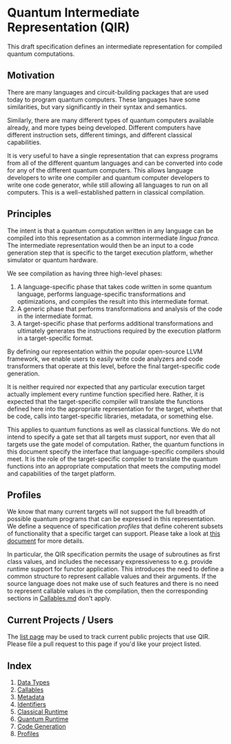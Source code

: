 # Quantum Intermediate Representation (QIR)

This draft specification defines an intermediate representation for compiled quantum 
computations.

## Motivation

There are many languages and circuit-building packages that are used today to
program quantum computers.
These languages have some similarities, but vary significantly in their syntax
and semantics.

Similarly, there are many different types of quantum computers available already, 
and more types being developed.
Different computers have different instruction sets, different timings, and
different classical capabilities.

It is very useful to have a single representation that can express programs from 
all of the different quantum languages and can be converted into code for any
of the different quantum computers.
This allows language developers to write one compiler and quantum computer developers
to write one code generator, while still allowing all languages to run on all computers.
This is a well-established pattern in classical compilation.

## Principles

The intent is that a quantum computation written in any language can be
compiled into this representation as a common intermediate _lingua franca_.
The intermediate representation would then be an input to a code generation
step that is specific to the target execution platform, whether simulator
or quantum hardware.

We see compilation as having three high-level phases:

1. A language-specific phase that takes code written in some quantum language,
   performs language-specific transformations and optimizations, and compiles
   the result into this intermediate format.
2. A generic phase that performs transformations and analysis of the code
   in the intermediate format.
3. A target-specific phase that performs additional transformations and
   ultimately generates the instructions required by the execution platform
   in a target-specific format.

By defining our representation within the popular open-source LLVM framework,
we enable users to easily write code analyzers and code transformers that
operate at this level, before the final target-specific code generation.

It is neither required nor expected that any particular execution target actually
implement every runtime function specified here.
Rather, it is expected that the target-specific compiler will translate the
functions defined here into the appropriate representation for the target, whether
that be code, calls into target-specific libraries, metadata, or something else.

This applies to quantum functions as well as classical functions.
We do not intend to specify a gate set that all targets must support, nor even
that all targets use the gate model of computation.
Rather, the quantum functions in this document specify the interface that
language-specific compilers should meet.
It is the role of the target-specific compiler to translate the quantum functions
into an appropriate computation that meets the computing model and capabilities
of the target platform.

## Profiles

We know that many current targets will not support the full breadth of possible
quantum programs that can be expressed in this representation.
We define a sequence of specification _profiles_ that define
coherent subsets of functionality that a specific target can support.
Please take a look at [this document](Profiles.md) for more details.

In particular, the QIR specification permits the usage of subroutines as first class values, and includes the necessary expressiveness to e.g. provide runtime support for functor application. This introduces the need to define a common structure to represent callable values and their arguments. If the source language does not make use of such features and there is no need to represent callable values in the compilation, then the corresponding sections in [Callables.md](Callables.md) don't apply. 

## Current Projects / Users

The [list page](List.md) may be used to track current public projects that use QIR.
Please file a pull request to this page if you'd like your project listed.

## Index

1. [Data Types](Data-Types.md)
1. [Callables](Callables.md)
1. [Metadata](Metadata.md)
1. [Identifiers](Identifiers.md)
1. [Classical Runtime](Classical-Runtime.md)
1. [Quantum Runtime](Quantum-Runtime.md)
1. [Code Generation](Code-Generation.md)
1. [Profiles](Profiles.md)
